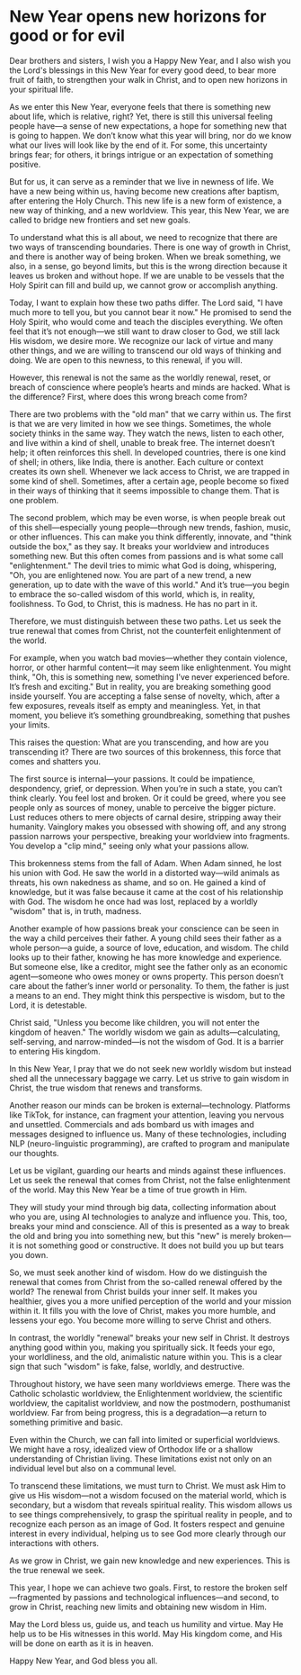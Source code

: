 # New Year opens new horizons for good or for evil

Dear brothers and sisters, I wish you a Happy New Year, and I also wish you the Lord's blessings in this New Year for every good deed, to bear more fruit of faith, to strengthen your walk in Christ, and to open new horizons in your spiritual life.  

As we enter this New Year, everyone feels that there is something new about life, which is relative, right? Yet, there is still this universal feeling people have—a sense of new expectations, a hope for something new that is going to happen. We don’t know what this year will bring, nor do we know what our lives will look like by the end of it. For some, this uncertainty brings fear; for others, it brings intrigue or an expectation of something positive.  

But for us, it can serve as a reminder that we live in newness of life. We have a new being within us, having become new creations after baptism, after entering the Holy Church. This new life is a new form of existence, a new way of thinking, and a new worldview. This year, this New Year, we are called to bridge new frontiers and set new goals.  

To understand what this is all about, we need to recognize that there are two ways of transcending boundaries. There is one way of growth in Christ, and there is another way of being broken. When we break something, we also, in a sense, go beyond limits, but this is the wrong direction because it leaves us broken and without hope. If we are unable to be vessels that the Holy Spirit can fill and build up, we cannot grow or accomplish anything.  

Today, I want to explain how these two paths differ. The Lord said, "I have much more to tell you, but you cannot bear it now." He promised to send the Holy Spirit, who would come and teach the disciples everything. We often feel that it’s not enough—we still want to draw closer to God, we still lack His wisdom, we desire more. We recognize our lack of virtue and many other things, and we are willing to transcend our old ways of thinking and doing. We are open to this newness, to this renewal, if you will.  

However, this renewal is not the same as the worldly renewal, reset, or breach of conscience where people’s hearts and minds are hacked. What is the difference? First, where does this wrong breach come from?  

There are two problems with the "old man" that we carry within us. The first is that we are very limited in how we see things. Sometimes, the whole society thinks in the same way. They watch the news, listen to each other, and live within a kind of shell, unable to break free. The internet doesn’t help; it often reinforces this shell. In developed countries, there is one kind of shell; in others, like India, there is another. Each culture or context creates its own shell. Whenever we lack access to Christ, we are trapped in some kind of shell. Sometimes, after a certain age, people become so fixed in their ways of thinking that it seems impossible to change them. That is one problem.  

The second problem, which may be even worse, is when people break out of this shell—especially young people—through new trends, fashion, music, or other influences. This can make you think differently, innovate, and "think outside the box," as they say. It breaks your worldview and introduces something new. But this often comes from passions and is what some call "enlightenment." The devil tries to mimic what God is doing, whispering, "Oh, you are enlightened now. You are part of a new trend, a new generation, up to date with the wave of this world." And it’s true—you begin to embrace the so-called wisdom of this world, which is, in reality, foolishness. To God, to Christ, this is madness. He has no part in it.  

Therefore, we must distinguish between these two paths. Let us seek the true renewal that comes from Christ, not the counterfeit enlightenment of the world.

For example, when you watch bad movies—whether they contain violence, horror, or other harmful content—it may seem like enlightenment. You might think, "Oh, this is something new, something I’ve never experienced before. It’s fresh and exciting." But in reality, you are breaking something good inside yourself. You are accepting a false sense of novelty, which, after a few exposures, reveals itself as empty and meaningless. Yet, in that moment, you believe it’s something groundbreaking, something that pushes your limits.  

This raises the question: What are you transcending, and how are you transcending it? There are two sources of this brokenness, this force that comes and shatters you.  

The first source is internal—your passions. It could be impatience, despondency, grief, or depression. When you’re in such a state, you can’t think clearly. You feel lost and broken. Or it could be greed, where you see people only as sources of money, unable to perceive the bigger picture. Lust reduces others to mere objects of carnal desire, stripping away their humanity. Vainglory makes you obsessed with showing off, and any strong passion narrows your perspective, breaking your worldview into fragments. You develop a "clip mind," seeing only what your passions allow.  

This brokenness stems from the fall of Adam. When Adam sinned, he lost his union with God. He saw the world in a distorted way—wild animals as threats, his own nakedness as shame, and so on. He gained a kind of knowledge, but it was false because it came at the cost of his relationship with God. The wisdom he once had was lost, replaced by a worldly "wisdom" that is, in truth, madness.  

Another example of how passions break your conscience can be seen in the way a child perceives their father. A young child sees their father as a whole person—a guide, a source of love, education, and wisdom. The child looks up to their father, knowing he has more knowledge and experience. But someone else, like a creditor, might see the father only as an economic agent—someone who owes money or owns property. This person doesn’t care about the father’s inner world or personality. To them, the father is just a means to an end. They might think this perspective is wisdom, but to the Lord, it is detestable.  

Christ said, "Unless you become like children, you will not enter the kingdom of heaven." The worldly wisdom we gain as adults—calculating, self-serving, and narrow-minded—is not the wisdom of God. It is a barrier to entering His kingdom.  

In this New Year, I pray that we do not seek new worldly wisdom but instead shed all the unnecessary baggage we carry. Let us strive to gain wisdom in Christ, the true wisdom that renews and transforms.  

Another reason our minds can be broken is external—technology. Platforms like TikTok, for instance, can fragment your attention, leaving you nervous and unsettled. Commercials and ads bombard us with images and messages designed to influence us. Many of these technologies, including NLP (neuro-linguistic programming), are crafted to program and manipulate our thoughts.  

Let us be vigilant, guarding our hearts and minds against these influences. Let us seek the renewal that comes from Christ, not the false enlightenment of the world. May this New Year be a time of true growth in Him.

They will study your mind through big data, collecting information about who you are, using AI technologies to analyze and influence you. This, too, breaks your mind and conscience. All of this is presented as a way to break the old and bring you into something new, but this "new" is merely broken—it is not something good or constructive. It does not build you up but tears you down.  

So, we must seek another kind of wisdom. How do we distinguish the renewal that comes from Christ from the so-called renewal offered by the world? The renewal from Christ builds your inner self. It makes you healthier, gives you a more unified perception of the world and your mission within it. It fills you with the love of Christ, makes you more humble, and lessens your ego. You become more willing to serve Christ and others.  

In contrast, the worldly "renewal" breaks your new self in Christ. It destroys anything good within you, making you spiritually sick. It feeds your ego, your worldliness, and the old, animalistic nature within you. This is a clear sign that such "wisdom" is fake, false, worldly, and destructive.  

Throughout history, we have seen many worldviews emerge. There was the Catholic scholastic worldview, the Enlightenment worldview, the scientific worldview, the capitalist worldview, and now the postmodern, posthumanist worldview. Far from being progress, this is a degradation—a return to something primitive and basic.  

Even within the Church, we can fall into limited or superficial worldviews. We might have a rosy, idealized view of Orthodox life or a shallow understanding of Christian living. These limitations exist not only on an individual level but also on a communal level.  

To transcend these limitations, we must turn to Christ. We must ask Him to give us His wisdom—not a wisdom focused on the material world, which is secondary, but a wisdom that reveals spiritual reality. This wisdom allows us to see things comprehensively, to grasp the spiritual reality in people, and to recognize each person as an image of God. It fosters respect and genuine interest in every individual, helping us to see God more clearly through our interactions with others.  

As we grow in Christ, we gain new knowledge and new experiences. This is the true renewal we seek.  

This year, I hope we can achieve two goals. First, to restore the broken self—fragmented by passions and technological influences—and second, to grow in Christ, reaching new limits and obtaining new wisdom in Him.  

May the Lord bless us, guide us, and teach us humility and virtue. May He help us to be His witnesses in this world. May His kingdom come, and His will be done on earth as it is in heaven.  

Happy New Year, and God bless you all.

